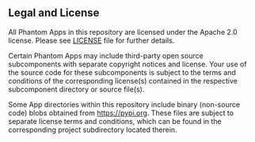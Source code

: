 
## Legal and License

All Phantom Apps in this repository are licensed under the Apache 2.0 license. Please see [LICENSE](https://github.com/phantomcyber/phantom-community-projects/blob/master/LICENSE) file for further details.

Certain Phantom Apps may include third-party open source subcomponents with separate copyright notices and license.  Your use of the source code for these subcomponents is subject to the terms and conditions of the corresponding license(s) contained in the respective subcomponent directory or source file(s).

Some App directories within this repository include binary (non-source code) blobs obtained from https://pypi.org. These files are subject to separate license terms and conditions, which can be found in the corresponding project subdirectory located therein.
